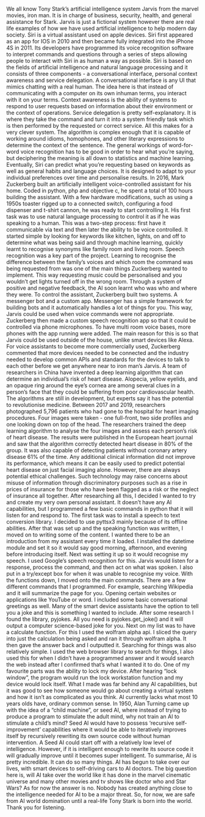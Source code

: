 We all know Tony Stark’s artificial intelligence system Jarvis from the marvel movies, iron man. It is in charge of business, security, health, and general assistance for Stark. Jarvis is just a fictional system however there are real life examples of how we have used artificial intelligence to help modern day society.
Siri is a virtual assistant used on apple devices. Siri first appeared as an app for IOS in 2010 and then became fully integrated into the iPhone 4S in 2011. Its developers have programmed its voice recognition software to interpret commands and questions through a series of steps allowing people to interact with Siri in as human a way as possible. Siri is based on the fields of artificial intelligence and natural language processing and it consists of three components - a conversational interface, personal context awareness and service delegation. A conversational interface is any UI that mimics chatting with a real human. The idea here is that instead of communicating with a computer on its own inhuman terms, you interact with it on your terms. Context awareness is the ability of systems to respond to user requests based on information about their environment or the context of operations. Service delegation is pretty self-explanatory. It is where they take the command and turn it into a system friendly task which is then performed by the requested or correct service. All this makes for a very clever system. The algorithm is complex enough that it is capable of working around idioms, homophones, and other literary expressions to determine the context of the sentence. The general workings of word-for-word voice recognition has to be good in order to hear what you’re saying, but deciphering the meaning is all down to statistics and machine learning. Eventually, Siri can predict what you’re requesting based on keywords as well as general habits and language choices. It is designed to adapt to your individual preferences over time and personalise results. 
In 2016, Mark Zuckerberg built an artificially intelligent voice-controlled assistant for his home. Coded in python, php and objective c, he spent a total of 100 hours building the assistant. With a few hardware modifications, such as using a 1950s toaster rigged up to a connected switch, configuring a food dispenser and t-shirt cannon, he was ready to start controlling it. His first task was to use natural language processing to control it as if he was speaking to a human. This was a two-step process: first have it communicable via text and then later the ability to be voice controlled. It started simple by looking for keywords like kitchen, lights, on and off to determine what was being said and through machine learning, quickly learnt to recognise synonyms like family room and living room. Speech recognition was a key part of the project. Learning to recognise the difference between the family’s voices and which room the command was being requested from was one of the main things Zuckerberg wanted to implement. This way requesting music could be personalised and you wouldn’t get lights turned off in the wrong room. Through a system of positive and negative feedback, the AI soon learnt who was who and where they were. To control the assistant, Zuckerberg built two systems. A messenger bot and a custom app. Messenger has a simple framework for building bots and it automatically handles a lot of things for you. This way, Jarvis could be used when voice commands were not appropriate. Zuckerberg then made a custom speech recognition app so that it could be controlled via phone microphones. To have multi room voice bases, more phones with the app running were added. The main reason for this is so that Jarvis could be used outside of the house, unlike smart devices like Alexa. For voice assistants to become more commercially used, Zuckerberg commented that more devices needed to be connected and the industry needed to develop common APIs and standards for the devices to talk to each other before we get anywhere near to iron man’s Jarvis.
A team of researchers in China have invented a deep learning algorithm that can determine an individual’s risk of heart disease. Alopecia, yellow eyelids, and an opaque ring around the eye’s cornea are among several clues in a person’s face that they could be suffering from poor cardiovascular health. The algorithms are still in development, but experts say it has the potential to revolutionise medicine. Between 2017 and 2019, researchers photographed 5,796 patients who had gone to the hospital for heart imaging procedures. Four images were taken - one full-front, two side profiles and one looking down on top of the head. The researchers trained the deep learning algorithm to analyse the four images and assess each person’s risk of heart disease. The results were published in the European heart journal and saw that the algorithm correctly detected heart disease in 80% of the group. It was also capable of detecting patients without coronary artery disease 61% of the time. Any additional clinical information did not improve its performance, which means it can be easily used to predict potential heart disease on just facial imaging alone. However, there are always potential ethical challenges. Such technology may raise concerns about misuse of information through discriminatory purposes such as a rise in prices of insurance for those who have been flagged as a risk or the neglect of insurance all together. 
After researching all this, I decided I wanted to try and create my very own personal assistant. It doesn’t have any AI capabilities, but I programmed a few basic commands in python that it will listen for and respond to. The first task was to install a speech to text conversion library. I decided to use pyttsx3 mainly because of its offline abilities. After that was set up and the speaking function was written, I moved on to writing some of the content. I wanted there to be an introduction from my assistant every time it loaded. I installed the datetime module and set it so it would say good morning, afternoon, and evening before introducing itself. Next was setting it up so it would recognise my speech. I used Google’s speech recognition for this. Jarvis would listen for a response, process the command, and then act on what was spoken. I also put in a try/except box for when it was unable to recognise my voice. With the functions down, I moved onto the main commands. There are a few different commands that I programmed. For example, searching Wikipedia and it will summarize the page for you. Opening certain websites or applications like YouTube or word. I included some basic conversational greetings as well. Many of the smart device assistants have the option to tell you a joke and this is something I wanted to include. After some research I found the library, pyjokes. All you need is pyjokes.get_joke() and it will output a computer science-based joke for you. Next on my list was to have a calculate function. For this I used the wolfram alpha api. I sliced the query into just the calculation being asked and ran it through wolfram alpha. It then gave the answer back and I outputted it. Searching for things was also relatively simple. I used the web browser library to search for things, I also used this for when I didn’t have a programmed answer and it would search the web instead after I confirmed that’s what I wanted it to do. One of my favourite parts was the ability to lock my device. After hearing “lock window”, the program would run the lock workstation function and my device would lock itself. What I made was far behind any AI capabilities, but it was good to see how someone would go about creating a virtual system and how it isn’t as complicated as you think.
AI currently lacks what most 10 years olds have, ordinary common sense. In 1950, Alan Turning came up with the idea of a “child machine”, or seed AI, where instead of trying to produce a program to stimulate the adult mind, why not train an AI to stimulate a child’s mind? Seed AI would have to possess ‘recursive self-improvement’ capabilities where it would be able to iteratively improves itself by recursively rewriting its own source code without human intervention. A Seed AI could start off with a relatively low level of intelligence. However, if it is intelligent enough to rewrite its source code it will gradually improve until it becomes super intelligent. 
To summarise, AI is pretty incredible. It can do so many things. AI has begun to take over our lives, with smart devices to self-driving cars to AI doctors. The big question here is, will AI take over the world like it has done in the marvel cinematic universe and many other movies and tv shows like doctor who and Star Wars? As for now the answer is no. Nobody has created anything close to the intelligence needed for AI to be a major threat. So, for now, we are safe from AI world domination until a real-life Tony Stark is born into the world. Thank you for listening.
